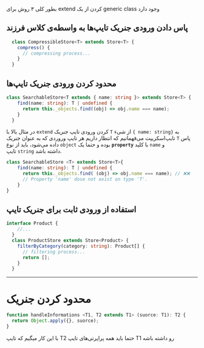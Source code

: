 بطور کلی ۳ روش برای extend کردن از یک generic class وجود دارد
## پاس دادن ورودی جنریک تایپ‌ها به واسطه‌ی کلاس فرزند
```ts
  class CompressibleStore<T> extends Store<T> {
    compress() {
      // compressing process...
    }
  }
```

## محدود کردن ورودی جنریک تایپ‌ها
```ts
class SearchableStore<T extends { name: string }> extends Store<T> {
    find(name: string): T | undefined {
      return this._objects.find((obj) => obj.name === name);
    }
  }
```
در مثال بالا با `extend` کردن ورودی تایپ جنریک `T` از شیء `{ name: string}` به تایپ‌اسکریپت می‌فهمانیم که انتظار داریم هر تایپ وروردی که به عنوان جنریک `T` پاس داده می‌شود، باید از نوع `object` بوده و حتما یک **`property`** با کلید `name` و تایپ `string` داشته باشد.
```ts
class SearchableStore <T> extends Store<T>{
    find(name: string): T | undefined {
      return this._objects.find( (obj) => obj.name === name); // ❌❌
      // Property 'name' dose not exist on type 'T'.
    }
}
```

## استفاده از ورودی ثابت برای جنریک تایپ
```ts
interface Product {
    //...
  }
  class ProductStore extends Store<Product> {
    filterByCategory(category: string): Product[] {
      // filtering process...
      return [];
    }
  }
```

------------------

# محدود کردن جنریک
```ts
function handleInformations <T1, T2 extends T1> (suorce: T1): T2 {
  return Object.apply({}, suorce);
}
```

با این کار میگیم که تایپ T2 حتما باید همه پراپرتی‌های تایپ T1 رو داشته باشه
